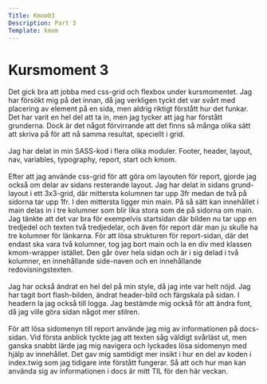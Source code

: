 ```yaml
---
Title: Kmom03
Description: Part 3
Template: kmom
---
```


Kursmoment 3
==================

Det gick bra att jobba med css-grid och flexbox under kursmomentet. Jag har försökt mig på det innan, då jag verkligen tyckt det var svårt med placering av element på en sida, men aldrig riktigt förstått hur det funkar. Det har varit en hel del att ta in, men jag tycker att jag har förstått grunderna. Dock är det något förvirrande att det finns så många olika sätt att skriva på för att nå samma resultat, speciellt i grid.
<br><br>
Jag har delat in min SASS-kod i flera olika moduler. Footer, header, layout, nav, variables, typography, report, start och kmom.
<br><br>
Efter att jag använde css-grid för att göra om layouten för report, gjorde jag också om delar av sidans resterande layout. Jag har delat in sidans grund-layout i ett 3x3-grid, där mittersta kolumnen tar upp 3fr medan de två på sidorna tar upp 1fr. I den mittersta ligger min main. På så sätt kan innehållet i main delas in i tre kolumner som blir lika stora som de på sidorna om main. Jag tänkte att det var bra för exempelvis startsidan där bilden nu tar upp en tredjedel och texten två tredjedelar, och även för report där man ju skulle ha tre kolumner för länkarna. För att lösa strukturen för report-sidan, där det endast ska vara två kolumner, tog jag bort main och la en div med klassen kmom-wrapper istället. Den går över hela sidan och är i sig delad i två kolumner, en innehållande side-naven och en innehållande redovisningstexten.
<br><br>
Jag har också ändrat en hel del på min style, då jag inte var helt nöjd. Jag har tagit bort flash-bilden, ändrat header-bild och färgskala på sidan. I headern la jag också till logga. Jag bestämde mig också för att ändra font, då jag ville göra sidan något mer stilren.
<br><br>
För att lösa sidomenyn till report använde jag mig av informationen på docs-sidan. Vid första anblick tyckte jag att texten såg väldigt svårläst ut, men ganska snabbt lärde jag mig navigera och lyckades lösa sidomenyn med hjälp av innehållet. Det gav mig samtidigt mer insikt i hur en del av koden i index.twig som jag tidigare inte förstått fungerar. Så att och hur man kan använda sig av informationen i docs är mitt TIL för den här veckan.
